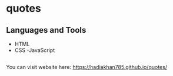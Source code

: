 # quotes

## Languages and Tools
- HTML
- CSS
-JavaScript

##

You can visit website here: https://hadiakhan785.github.io/quotes/
